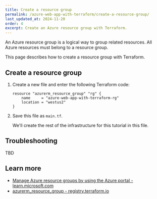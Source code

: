 ```yaml
---
title: Create a resource group
permalink: /azure-web-app-with-terraform/create-a-resource-group/
last_updated_at: 2024-11-20
order: 4
excerpt: Create an Azure resource group with Terraform.
---
```


An Azure resource group is a logical way to group related resources. All Azure resources must belong to a resource group.

This page describes how to create a resource group with Terraform.

## Create a resource group

1. Create a new file and enter the following Terraform code:

    ```hcl
    resource "azurerm_resource_group" "rg" {
        name     = "azure-web-app-with-terraform-rg"
        location = "westus2"
    }
    ```

1. Save this file as `main.tf`.

    We'll create the rest of the infrastructure for this tutorial in this file.

## Troubleshooting

TBD

## Learn more

- [Manage Azure resource groups by using the Azure portal - learn.microsoft.com](https://learn.microsoft.com/en-us/azure/azure-resource-manager/management/manage-resource-groups-portal)
- [azurerm_resource_group - registry.terraform.io](https://registry.terraform.io/providers/hashicorp/azurerm/latest/docs/resources/resource_group)

